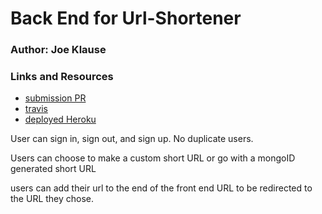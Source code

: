 # Back End for Url-Shortener

### Author: Joe Klause

### Links and Resources
* [submission PR](https://github.com/JKlause/url-shortener-be/pull/2)
* [travis](https://travis-ci.com/JKlause/url-shortener-be)
* [deployed Heroku]() 

User can sign in, sign out, and sign up.
No duplicate users.

Users can choose to make a custom short URL or go with a mongoID generated short URL

users can add their url to the end of the front end URL to be redirected to the URL they chose.